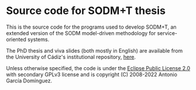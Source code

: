 Source code for SODM+T thesis
===

This is the source code for the programs used to develop SODM+T, an extended version of the SODM model-driven methodology for service-oriented systems.

The PhD thesis and viva slides (both mostly in English) are available from the University of Cádiz's institutional repository, [here](http://rodin.uca.es/xmlui/handle/10498/15965).

Unless otherwise specified, the code is under the [Eclipse Public License 2.0](https://www.eclipse.org/legal/epl-2.0/) with secondary GPLv3 license and is copyright (C) 2008-2022 Antonio García Domínguez.
